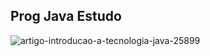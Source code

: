 ## Prog Java Estudo

![artigo-introducao-a-tecnologia-java-25899](C:\java-estudos\artigo-introducao-a-tecnologia-java-25899.png) 